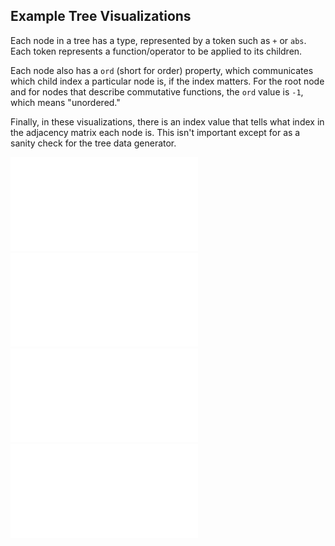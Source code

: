 ## Example Tree Visualizations

Each node in a tree has a type, represented by a token such as `+` or `abs`.
Each token represents a function/operator to be applied to its children.

Each node also has a `ord` (short for order) property, which communicates
which child index a particular node is, if the index matters. For the root node
and for nodes that describe commutative functions, the `ord` value is `-1`,
which means "unordered."

Finally, in these visualizations, there is an index value that tells what index
in the adjacency matrix each node is. This isn't important except for as a
sanity check for the tree data generator.

![addition.pdf](/viz/addition.pdf)
![division_abs.pdf](/viz/division_abs.pdf)
![multiplication.pdf](/viz/multiplication.pdf)
![mult_subtract.pdf](/viz/mult_subtract.pdf)
